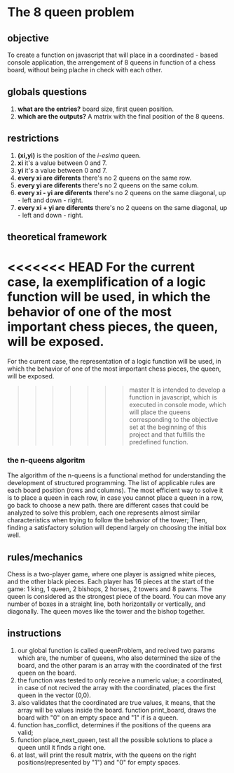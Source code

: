 # The 8 queen problem
## objective
To create a function on javascript that will place in a coordinated - based console application, the arrengement of 8 queens in function of a chess board, without being plache in check with each other.

## globals questions
1. __what are the entries?__
board size, first queen position.
2. __which are the outputs?__
A matrix with the final position of the 8 queens.

## restrictions
1. __(xi,yi)__ is the position of the _i-esima_ queen.
2. __xi__ it's a value between 0 and 7.
3. __yi__ it's a value between 0 and 7.
4. __every xi are diferents__ there's no 2 queens on the same row.
5. __every yi are diferents__ there's no 2 queens on the same colum.
6. __every xi - yi are diferents__ there's no 2 queens on the same diagonal, up - left and down - right.
7. __every xi + yi are diferents__ there's no 2 queens on the same diagonal, up - left and down - right.

## theoretical framework
<<<<<<< HEAD
For the current case, la exemplification of a logic function will be used, in which the behavior of one of the most important chess pieces, the queen, will be exposed.
=======
For the current case, the representation of a logic function will be used, in which the behavior of one of the most important chess pieces, the queen, will be exposed.
>>>>>>> master
It is intended to develop a function in javascript, which is executed in console mode, which will place the queens corresponding to the objective set at the beginning of this project and that fulfills the predefined function.

### the n-queens algoritm
The algorithm of the n-queens is a functional method for understanding the development of structured programming.
The list of applicable rules are each board position (rows and columns). The most efficient way to solve it is to place a queen in each row, in case you cannot place a queen in a row, go back to choose a new path.
there are different cases that could be analyzed to solve this problem, each one represents almost similar characteristics when trying to follow the behavior of the tower; Then, finding a satisfactory solution will depend largely on choosing the initial box well.

## rules/mechanics
Chess is a two-player game, where one player is assigned white pieces, and the other black pieces. Each player has 16 pieces at the start of the game: 1 king, 1 queen, 2 bishops, 2 horses, 2 towers and 8 pawns.
The queen is considered as the strongest piece of the board. You can move any number of boxes in a straight line, both horizontally or vertically, and diagonally. The queen moves like the tower and the bishop together.

## instructions
1. our global function is called queenProblem, and recived two params which are, the number of queens, who also determined the size of the board, and the other param is an array with the coordinated of the first queen on the board.
2. the function was tested to only receive a numeric value; a coordinated, in case of not recived the array with the coordinated, places the first queen in the vector (0,0).
3. also validates that the coordinated are true values, it means, that the array will be values inside the board.
function print_board, draws the board with "0" on an empty space and "1" if is a queen.
4. function has_conflict, determines if the positions of the queens ara valid; 
5. function place_next_queen, test all the possible solutions to place a queen until it finds a right one. 
6. at last, will print the result matrix, with the queens on the right positions(represented by "1") and "0" for empty spaces.

